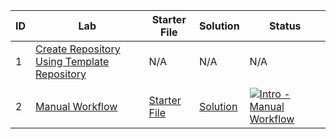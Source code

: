 | ID  | Lab                                                | Starter File                           | Solution                                | Status                                                                                         |
|-----|----------------------------------------------------|------------------------------------------------|------------------------------------------------|------------------------------------------------------------------------------------------------|
| 1   | [Create Repository Using Template Repository](./labs/create-repository-using-template-repository.md) | N/A                                              | N/A                                              | N/A                                                                                                  |
|     |            |            |            |            |
| 2   | [Manual Workflow](./labs/intro-manual-workflow/lab.md) | [Starter File](./workflow-starter-files/intro-manual-workflow.yml) | [Solution](./workflow-solution-files/intro-manual-workflow.yml) | [![Intro - Manual Workflow](https://github.com/prasadhonrao/github-actions-workshop/actions/workflows/intro-manual-workflow.yml/badge.svg)](https://github.com/prasadhonrao/github-actions-workshop/actions/workflows/intro-manual-workflow.yml) |
